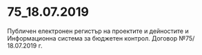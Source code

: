 # 75_18.07.2019

Публичен електронен регистър на проектите и дейностите и Информационна система за бюджетен контрол. Договор №75/ 18.07.2019 г.